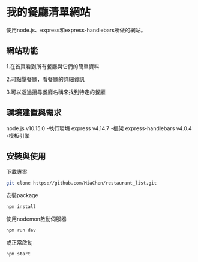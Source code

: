 # 我的餐廳清單網站

使用node.js、express和express-handlebars所做的網站。

## 網站功能

1.在首頁看到所有餐廳與它們的簡單資料

2.可點擊餐廳，看餐廳的詳細資訊

3.可以透過搜尋餐廳名稱來找到特定的餐廳

## 環境建置與需求

node.js v10.15.0 -執行環境 express v4.14.7 -框架 express-handlebars v4.0.4 -模板引擎

## 安裝與使用

下載專案

```bash
git clone https://github.com/MiaChen/restaurant_list.git
```

安裝package

```bash
npm install
```

使用nodemon啟動伺服器

```bash
npm run dev
```

或正常啟動

```bash
npm start
```